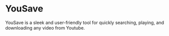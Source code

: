 # YouSave
YouSave is a sleek and user-friendly tool for quickly searching, playing, and downloading any video from Youtube.
